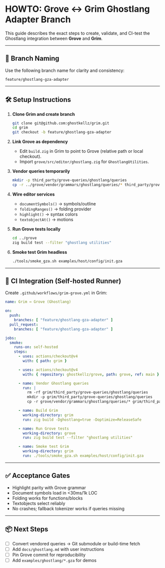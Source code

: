 # HOWTO: Grove ↔ Grim Ghostlang Adapter Branch

This guide describes the exact steps to create, validate, and CI-test the Ghostlang integration between **Grove** and **Grim**.

---

## 📂 Branch Naming

Use the following branch name for clarity and consistency:

```
feature/ghostlang-gza-adapter
```

---

## 🛠️ Setup Instructions

1. **Clone Grim and create branch**
   ```sh
   git clone git@github.com:ghostkellz/grim.git
   cd grim
   git checkout -b feature/ghostlang-gza-adapter
   ```

2. **Link Grove as dependency**
   - Edit `build.zig` in Grim to point to Grove (relative path or local checkout).
   - Import `grove/src/editor/ghostlang.zig` for `GhostlangUtilities`.

3. **Vendor queries temporarily**
   ```sh
   mkdir -p third_party/grove-queries/ghostlang/queries
   cp -r ../grove/vendor/grammars/ghostlang/queries/* third_party/grove-queries/ghostlang/queries/
   ```

4. **Wire editor services**
   - `documentSymbols()` → symbols/outline
   - `foldingRanges()` → folding provider
   - `highlight()` → syntax colors
   - `textobjectAt()` → motions

5. **Run Grove tests locally**
   ```sh
   cd ../grove
   zig build test --filter "ghostlang utilities"
   ```

6. **Smoke test Grim headless**
   ```sh
   ./tools/smoke_gza.sh examples/host/config/init.gza
   ```

---

## 🧪 CI Integration (Self-hosted Runner)

Create `.github/workflows/grim-grove.yml` in Grim:

```yaml
name: Grim ↔ Grove (Ghostlang)

on:
  push:
    branches: [ "feature/ghostlang-gza-adapter" ]
  pull_request:
    branches: [ "feature/ghostlang-gza-adapter" ]

jobs:
  smoke:
    runs-on: self-hosted
    steps:
      - uses: actions/checkout@v4
        with: { path: grim }

      - uses: actions/checkout@v4
        with: { repository: ghostkellz/grove, path: grove, ref: main }

      - name: Vendor Ghostlang queries
        run: |
          rm -rf grim/third_party/grove-queries/ghostlang/queries
          mkdir -p grim/third_party/grove-queries/ghostlang/queries
          cp -r grove/vendor/grammars/ghostlang/queries/* grim/third_party/grove-queries/ghostlang/queries/

      - name: Build Grim
        working-directory: grim
        run: zig build -Dghostlang=true -Doptimize=ReleaseSafe

      - name: Run Grove tests
        working-directory: grove
        run: zig build test --filter "ghostlang utilities"

      - name: Smoke test Grim
        working-directory: grim
        run: ./tools/smoke_gza.sh examples/host/config/init.gza
```

---

## ✅ Acceptance Gates

- Highlight parity with Grove grammar
- Document symbols load in <30ms/1k LOC
- Folding works for functions/blocks
- Textobjects select reliably
- No crashes; fallback tokenizer works if queries missing

---

## 📦 Next Steps

- [ ] Convert vendored queries → Git submodule or build-time fetch
- [ ] Add `docs/ghostlang.md` with user instructions
- [ ] Pin Grove commit for reproducibility
- [ ] Add `examples/ghostlang/*.gza` for demos
